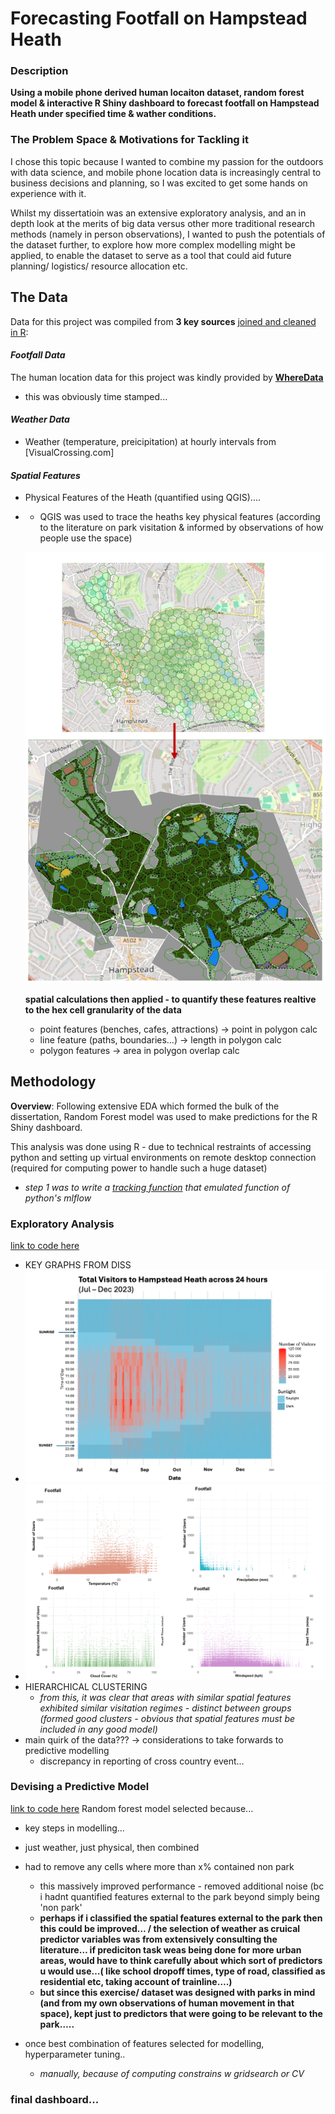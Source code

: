 # Forecasting Footfall on Hampstead Heath

### Description
**Using a mobile phone derived human locaiton dataset, random forest model & interactive R Shiny dashboard to forecast footfall on Hampstead Heath under specified time & wather conditions.**


### The Problem Space & Motivations for Tackling it
I chose this topic because I wanted to combine my passion for the outdoors with data science, and mobile phone location data is increasingly central to business decisions and planning, so I was excited to get some hands on experience with it. 

Whilst my dissertatioin was an extensive exploratory analysis, and an in depth look at the merits of big data versus other more traditional research methods (namely in person observations), I wanted to push the potentials of the dataset further, to explore how more complex modelling might be applied, to enable the dataset to serve as a tool that could aid future planning/ logistics/ resource allocation etc.

## The Data
Data for this project was compiled from **3 key sources** [joined and cleaned in R](link/to/code):


#### *Footfall Data*
The human location data for this project was kindly provided by **[WhereData](https://www.wheredata.co.uk/)**
  - this was obviously time stamped...
    
#### *Weather Data*
- Weather (temperature, preicipitation) at hourly intervals from [VisualCrossing.com]

#### *Spatial Features* 
- Physical Features of the Heath (quantified using QGIS)....
-   - QGIS was used to trace the heaths key physical features (according to the literature on park visitation & informed by observations of how people use the space)
      
    ![SCREENSHOT OF QGIS](https://raw.githubusercontent.com/katehodges1/katehodges.github.io/main/assets/img/dashboard/spatial-feature-quantification.png)
    
    **spatial calculations then applied - to quantify these features realtive to the hex cell granularity of the data**
      - point features (benches, cafes, attractions) → point in polygon calc
      - line feature (paths, boundaries…) → length in polygon calc
      - polygon features → area in polygon overlap calc


## Methodology
**Overview**: Following extensive EDA which formed the bulk of the dissertation, Random Forest model was used to make predictions for the R Shiny dashboard.

This analysis was done using R - due to technical restraints of accessing python and setting up virtual environments on remote desktop connection (required for computing power to handle such a huge dataset)
  - *step 1 was to write a [tracking function](link/to/code) that emulated function of python's mlflow*

### Exploratory Analysis
[link to code here](link/to/code)
- KEY GRAPHS FROM DISS
- ![OVERALL VISIT PLOT](https://raw.githubusercontent.com/katehodges1/katehodges.github.io/main/assets/img/dashboard/overall-visitation-plot.png)
- ![WEATHER SCATTER PLOT](https://raw.githubusercontent.com/katehodges1/katehodges.github.io/main/assets/img/dashboard/weather-scatters.png)
- HIERARCHICAL CLUSTERING
    - *from this, it was clear that areas with similar spatial features exhibited similar visitation regimes -     distinct between groups (formed good clusters - obvious that spatial features must be included in any good model)*
- main quirk of the data??? → considerations to take forwards to predictive modelling
  - discrepancy in reporting of cross country event...

### Devising a Predictive Model
[link to code here](link/to/code)
Random forest model selected because...

- key steps in modelling...
- just weather, just physical, then combined
- had to remove any cells where more than x% contained non park 
    - this massively improved performance - removed additional noise (bc i hadnt quantified features external to          the park beyond simply being 'non park'
    - **perhaps if i classified the spatial features external to the park then this could be improved… / the
      selection of weather as cruical predictor variables was from extensively consulting the literature… if
      prediciton task weas being done for more urban areas, would have to think carefully about which sort of
      predictors u would use…( like school dropoff times, type of road, classified as residential etc, taking
      account of trainline….)**
    - **but since this exercise/ dataset was designed with parks in mind (and from my own observations of human
      movement in that space), kept just to predictors that were going to be relevant to the park…..**

- once best combination of features selected for modelling, hyperparameter tuning..
    - *manually, because of computing constrains w gridsearch or CV*
 
### final dashboard...



